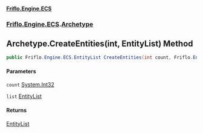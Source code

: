 #### [Friflo.Engine.ECS](index.md 'index')
### [Friflo.Engine.ECS](Friflo.Engine.ECS.md 'Friflo.Engine.ECS').[Archetype](Archetype.md 'Friflo.Engine.ECS.Archetype')

## Archetype.CreateEntities(int, EntityList) Method

```csharp
public Friflo.Engine.ECS.EntityList CreateEntities(int count, Friflo.Engine.ECS.EntityList list=null);
```
#### Parameters

<a name='Friflo.Engine.ECS.Archetype.CreateEntities(int,Friflo.Engine.ECS.EntityList).count'></a>

`count` [System.Int32](https://docs.microsoft.com/en-us/dotnet/api/System.Int32 'System.Int32')

<a name='Friflo.Engine.ECS.Archetype.CreateEntities(int,Friflo.Engine.ECS.EntityList).list'></a>

`list` [EntityList](EntityList.md 'Friflo.Engine.ECS.EntityList')

#### Returns
[EntityList](EntityList.md 'Friflo.Engine.ECS.EntityList')